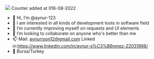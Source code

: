 ![](https://komarev.com/ghpvc/?username=aynur-123)
Counter added at 016-08-2022
- 👋 Hi, I’m @aynur-123
- 👀 I am interested in all kinds of development tools in software field
- 🌱 I’m currently improving myself on requests and UI elements
- 💞️ I’m looking to collaborate on anyone who's better than me
- 📫 Mail: aynurrson12@gmail.com  Linked in:https://www.linkedin.com/in/aynur-s%C3%B6nmez-22031998/
- 📍 Bursa/Turkey
<!---
aynur-123/aynur-123 is a ✨ special ✨ repository because its `README.md` (this file) appears on your GitHub profile.
You can click the Preview link to take a look at your changes.
--->
